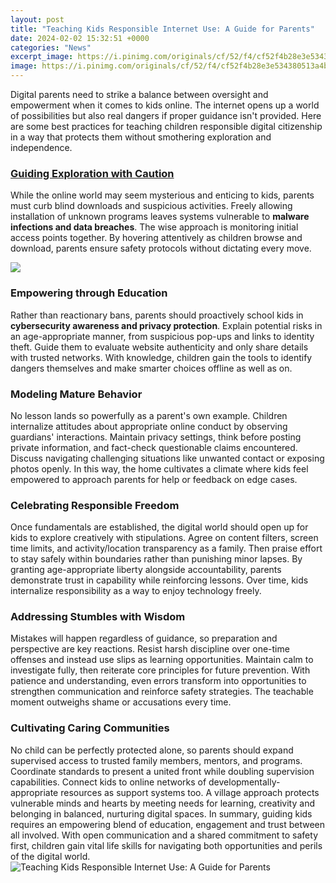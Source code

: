 ```yaml
---
layout: post
title: "Teaching Kids Responsible Internet Use: A Guide for Parents"
date: 2024-02-02 15:32:51 +0000
categories: "News"
excerpt_image: https://i.pinimg.com/originals/cf/52/f4/cf52f4b28e3e534380513a4b9754cd38.jpg
image: https://i.pinimg.com/originals/cf/52/f4/cf52f4b28e3e534380513a4b9754cd38.jpg
---
```


Digital parents need to strike a balance between oversight and empowerment when it comes to kids online. The internet opens up a world of possibilities but also real dangers if proper guidance isn't provided. Here are some best practices for teaching children responsible digital citizenship in a way that protects them without smothering exploration and independence. 
### [Guiding Exploration with Caution](https://store.fi.io.vn/womens-cow-farmer-i-love-farm-things-i-do-in-my-spare-time-funny-v-neck-t-shirt/men&)
While the online world may seem mysterious and enticing to kids, parents must curb blind downloads and suspicious activities. Freely allowing installation of unknown programs leaves systems vulnerable to **malware infections and data breaches**. The wise approach is monitoring initial access points together. By hovering attentively as children browse and download, parents ensure safety protocols without dictating every move. 

![](https://www.consumernotice.org/wp-content/uploads/Internet-Safety-for-Kids-Guide-1.png)
### **Empowering through Education** 
Rather than reactionary bans, parents should proactively school kids in **cybersecurity awareness and privacy protection**. Explain potential risks in an age-appropriate manner, from suspicious pop-ups and links to identity theft. Guide them to evaluate website authenticity and only share details with trusted networks. With knowledge, children gain the tools to identify dangers themselves and make smarter choices offline as well as on. 
### **Modeling Mature Behavior**
No lesson lands so powerfully as a parent's own example. Children internalize attitudes about appropriate online conduct by observing guardians' interactions. Maintain privacy settings, think before posting private information, and fact-check questionable claims encountered. Discuss navigating challenging situations like unwanted contact or exposing photos openly. In this way, the home cultivates a climate where kids feel empowered to approach parents for help or feedback on edge cases.
### **Celebrating Responsible Freedom**
Once fundamentals are established, the digital world should open up for kids to explore creatively with stipulations. Agree on content filters, screen time limits, and activity/location transparency as a family. Then praise effort to stay safely within boundaries rather than punishing minor lapses. By granting age-appropriate liberty alongside accountability, parents demonstrate trust in capability while reinforcing lessons. Over time, kids internalize responsibility as a way to enjoy technology freely. 
### **Addressing Stumbles with Wisdom**
Mistakes will happen regardless of guidance, so preparation and perspective are key reactions. Resist harsh discipline over one-time offenses and instead use slips as learning opportunities. Maintain calm to investigate fully, then reiterate core principles for future prevention. With patience and understanding, even errors transform into opportunities to strengthen communication and reinforce safety strategies. The teachable moment outweighs shame or accusations every time.
### **Cultivating Caring Communities**  
No child can be perfectly protected alone, so parents should expand supervised access to trusted family members, mentors, and programs. Coordinate standards to present a united front while doubling supervision capabilities. Connect kids to online networks of developmentally-appropriate resources as support systems too. A village approach protects vulnerable minds and hearts by meeting needs for learning, creativity and belonging in balanced, nurturing digital spaces.
In summary, guiding kids requires an empowering blend of education, engagement and trust between all involved. With open communication and a shared commitment to safety first, children gain vital life skills for navigating both opportunities and perils of the digital world.
![Teaching Kids Responsible Internet Use: A Guide for Parents](https://i.pinimg.com/originals/cf/52/f4/cf52f4b28e3e534380513a4b9754cd38.jpg)